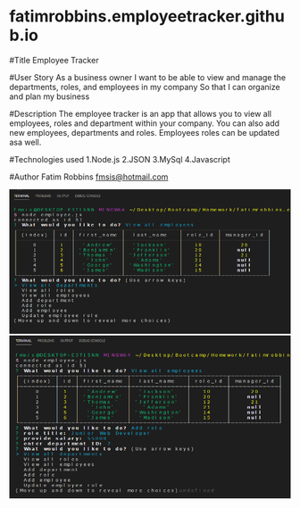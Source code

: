 # fatimrobbins.employeetracker.github.io
#Title 
Employee Tracker

#User Story
As a business owner
I want to be able to view and manage the departments, roles, and employees in my company
So that I can organize and plan my business

#Description
The employee tracker is an app that allows you to view all employees, roles and department within your company.
You can also add new employees, departments and roles. Employees roles can be updated asa well.

#Technologies used
1.Node.js
2.JSON
3.MySql
4.Javascript

#Author
Fatim Robbins fmsis@hotmail.com

<img src="Screenshot2.png" alt="Screenshot of app">

<img src="Screenshot3.png" alt="Screenshot of app">



